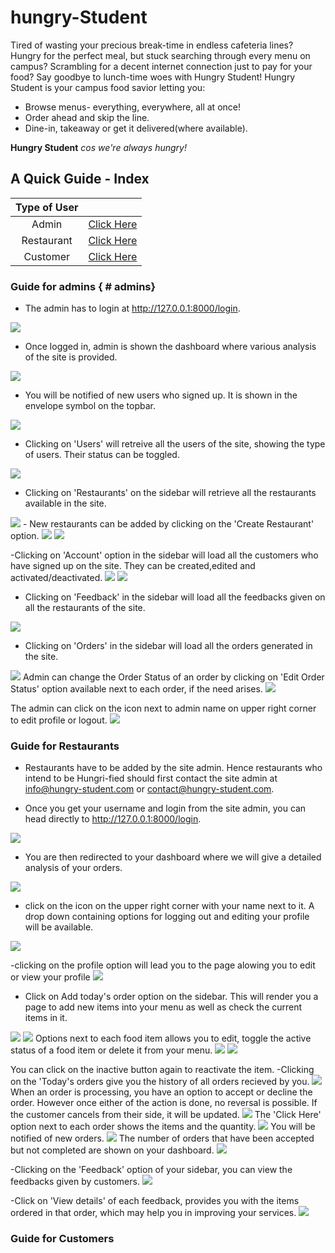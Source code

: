 # hungry-Student

Tired of wasting your precious break-time in endless cafeteria lines?
Hungry for the perfect meal, but stuck searching through every menu on campus? Scrambling for a decent internet connection just to pay for your food? 
Say goodbye to lunch-time woes with Hungry Student!
Hungry Student is your campus food savior letting you:

* Browse menus- everything, everywhere, all at once!
* Order ahead and skip the line.
* Dine-in, takeaway or get it delivered(where available).

**Hungry Student**
*cos we're always hungry!*

## A Quick Guide - Index

| Type of User |  |
| :-----------: | :-----------:|
| Admin | [Click Here](#admins)|
| Restaurant | [Click Here](#restaurants) |
| Customer | [Click Here](#customers) |


### Guide for admins  { # admins}
- The admin has to login at http://127.0.0.1:8000/login.
<img src="readme-ss/rest1.png">

- Once logged in, admin is shown the dashboard where various analysis of the site is provided.
<img src="readme-ss/admin1.png">

- You will be notified of new users who signed up. It is shown in the envelope symbol on the topbar.
<img src="readme-ss/admin2.png">

- Clicking on 'Users' will retreive all the users of the site, showing the type of users. Their status can be toggled.
<img src="readme-ss/admin3.png">

- Clicking on 'Restaurants' on the sidebar will retrieve all the restaurants available in the site. 
<img src="readme-ss/admin4.png">
- New restaurants can be added by clicking on the 'Create Restaurant' option.
<img src="readme-ss/admin5.png">

<img src="readme-ss/admin6.png">

-Clicking on 'Account' option in the sidebar will load all the customers who have signed up on the site. They can be created,edited and activated/deactivated.
<img src="readme-ss/admin12.png">
<img src="readme-ss/admin7.png">

- Clicking on 'Feedback' in the sidebar will load all the feedbacks given on all the restaurants of the site.
<img src="readme-ss/admin8.png">

- Clicking on 'Orders' in the sidebar will load all the orders generated in the site.
<img src="readme-ss/admin9.png">
Admin can change the Order Status of an order by clicking on 'Edit Order Status' option available next to each order, if the need arises.
<img src="readme-ss/admin10.png">

The admin can click on the icon next to admin name on upper right corner to edit profile or logout.
<img src="readme-ss/admin11.png">


### Guide for Restaurants

- Restaurants have to be added by the site admin. Hence restaurants who intend to be Hungri-fied should first contact the site admin at info@hungry-student.com or
contact@hungry-student.com.

- Once you get your username and login from the site admin, you can head directly to http://127.0.0.1:8000/login.

<img src="readme-ss/rest1.png">


- You are then redirected to your dashboard where we will give a detailed analysis of your orders.

<img src="readme-ss/rest2.png">

- click on the icon on the upper right corner with your name next to it. A drop down containing options for logging out and editing your profile will be available.
<img src="readme-ss/rest3.png">

-clicking on the profile option will lead you to the page alowing you to edit or view your profile
<img src="readme-ss/rest4.png">

- Click on Add today's order option on the sidebar. This will render you a page to add new items into your menu as well as check the current items in it.
<img src="readme-ss/rest6.png">

<img src="readme-ss/rest8.png"> 
Options next to each food item allows you to edit, toggle the active status of a food item or delete it from your menu.

<img src="readme-ss/rest7.png">
<img src="readme-ss/rest9.png">

You can click on the inactive button again to reactivate the item.
-Clicking on the 'Today's orders give you the history of all orders recieved by you.
<img src="readme-ss/rest18.png">
When an order is processing, you have an option to accept or decline the order. However once either of the action is done, no reversal is possible. If the customer cancels from their side, it will be updated.
<img src="readme-ss/rest19.png">
The 'Click Here' option next to each order shows the items and the quantity.
<img src="readme-ss/rest20.png">
You will be notified of new orders.
<img src="readme-ss/rest21.png">
The number of orders that have been accepted but not completed are shown on your dashboard.
<img src="readme-ss/rest22.png">

-Clicking on the 'Feedback' option of your sidebar, you can view the feedbacks given by customers.
<img src="readme-ss/rest23.png">

-Click on 'View details' of each feedback, provides you with the items ordered in that order, which may help you in improving your services.
<img src="readme-ss/rest24.png">

### Guide for Customers


